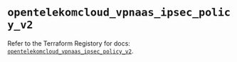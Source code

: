 # `opentelekomcloud_vpnaas_ipsec_policy_v2`

Refer to the Terraform Registory for docs: [`opentelekomcloud_vpnaas_ipsec_policy_v2`](https://www.terraform.io/docs/providers/opentelekomcloud/r/vpnaas_ipsec_policy_v2).
